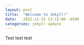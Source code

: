 ```yaml
---
layout: post
title:  "Welcome to Jekyll!"
date:   2022-11-15 13:15:08 -0500
categories: jekyll update
---
```


Test test test